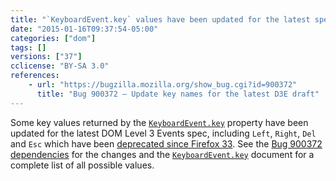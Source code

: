 ```yaml
---
title: "`KeyboardEvent.key` values have been updated for the latest spec"
date: "2015-01-16T09:37:54-05:00"
categories: ["dom"]
tags: []
versions: ["37"]
cclicense: "BY-SA 3.0"
references:
    - url: "https://bugzilla.mozilla.org/show_bug.cgi?id=900372"
      title: "Bug 900372 – Update key names for the latest D3E draft"
---
```

Some key values returned by the [`KeyboardEvent.key`](https://developer.mozilla.org/docs/Web/API/KeyboardEvent/key) property have been updated for the latest DOM Level 3 Events spec, including `Left`, `Right`, `Del` and `Esc` which have been [deprecated since Firefox 33](https://www.fxsitecompat.com/en-CA/docs/2014/some-keyboardevent-key-values-have-been-deprecated/). See the [Bug 900372 dependencies](https://bugzilla.mozilla.org/showdependencytree.cgi?id=900372&maxdepth=1&hide_resolved=0) for the changes and the [`KeyboardEvent.key`](https://developer.mozilla.org/docs/Web/API/KeyboardEvent/key) document for a complete list of all possible values.
